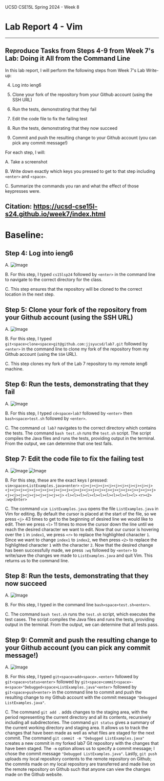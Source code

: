 UCSD CSE15L Spring 2024 - Week 8
# Lab Report 4 - Vim
---
## Reproduce Tasks from Steps 4-9 from Week 7's Lab: Doing it All from the Command Line

In this lab report, I will perform the following steps from Week 7's Lab Write-up:

4. Log into ieng6

5. Clone your fork of the repository from your Github account (using the SSH URL)

6. Run the tests, demonstrating that they fail

7. Edit the code file to fix the failing test

8. Run the tests, demonstrating that they now succeed

9. Commit and push the resulting change to your Github account (you can pick any commit message!)

For each step, I will:

A. Take a screenshot

B. Write down exactly which keys you pressed to get to that step including `<enter>` and `<space>`.

C. Summarize the commands you ran and what the effect of those keypresses were.

Citation: https://ucsd-cse15l-s24.github.io/week7/index.html
---
# Baseline:

## Step 4: Log into ieng6

A. ![Image](LabReport4Image1.png)

B. For this step, I typed `cs15lsp24` followed by `<enter>` in the command line to navigate to the correct directory for the class.

C. This step ensures that the repository will be cloned to the correct location in the next step.

## Step 5: Clone your fork of the repository from your Github account (using the SSH URL)

A. ![Image](LabReport4Image2.png)

B. For this step, I typed `git<space>clone<space>git@github.com:jjsyucsd/lab7.git` followed by `<enter>` in the command line to clone my fork of the repository from my Github account (using the `SSH` URL).

C. This step clones my fork of the Lab 7 repository to my remote ieng6 machine. 

## Step 6: Run the tests, demonstrating that they fail

A. ![Image](LabReport4Image3.png)

B. For this step, I typed `cd<space>lab7` followed by `<enter>` then `bash<space>test.sh` followed by `<enter>`.

C. The command `cd lab7` navigates to the correct directory which contains the tests. The command `bash test.sh` runs the `test.sh` script. The script compiles the Java files and runs the tests, providing output in the terminal. From the output, we can determine that one test fails.

## Step 7: Edit the code file to fix the failing test

A. ![Image](LabReport4Image4.png)
![Image](LabReport4Image5.png)

B. For this step, these are the exact keys I pressed:
`vim<space>ListExamples.java<enter>` 
`<j><j><j><j><j><j><j><j><j><j><j><j><j><j><j><j><j><j><j><j><j><j><j><j><j><j><j><j><j><j><j><j><j><j><j><j><j><j><j><j><j><j><j>` 
`<l><l><l><l><l><l><l><l><l><l><l>`
`<r><2>`
`:wq<Enter>`

C. The command `vim ListExamples.java` opens the file `ListExamples.java` in Vim for editing. By default the cursor is placed at the start of the file, so we press `<j>` 43 times to get to the beginning of desired line we would like to edit. Then we press `<l>` 11 times to move the cursor down the line until we reach the desired character we want to edit. Now that our cursor is hovering over the `1` in `index1`, we press `<r>` to replace the highlighted character `1`. Since we want to change `index1` to `index2`, we then press `<2>` to replace the highlighted character `1` with the character `2`. Now that the desired change has been successfully made, we press `:wq` followed by `<enter>` to write/save the changes we made to `ListExamples.java` and quit Vim. This returns us to the command line. 

## Step 8: Run the tests, demonstrating that they now succeed

A. ![Image](LabReport4Image6.png)

B. For this step, I typed in the command line `bash<space>test.sh<enter>`.

C. The command `bash test.sh` runs the `test.sh` script, which executes the test cases. The script compiles the Java files and runs the tests, providing output in the terminal. From the output, we can determine that all tests pass.

## Step 9: Commit and push the resulting change to your Github account (you can pick any commit message!)

A. ![Image](LabReport4Image7.png)

B. For this step, I typed `git<space>add<space>.<enter>` followed by `git<space>status<enter>` followed by `git<space>commit<space>-m<space>"Debugged<space>ListExamples.java"<enter>` followed by `git<space>push<enter>` in the command line to commit and push the resulting change to my Github account with the commit message `"Debugged ListExamples.java"`.

C. The command `git add .` adds changes to the staging area, with the period representing the current directory and all its contents, recursively including all subdirectories. The command `git status` gives a summary of the current working directory and staging area. It allows us to track the changes that have been made as well as what files are staged for the next commit. The command `git commit -m "Debugged ListExamples.java"` creates a new commit in my forked lab7 Git repository with the changes that have been staged. The `-m` option allows us to specify a commit message; I chose the commit message `"Debugged ListExamples.java"`. Lastly, `git push` uploads my local repository contents to the remote repository on Github; the commits made on my local repository are transferred and made live on the remote repository on Github such that anyone can view the changes made on the Github website.





